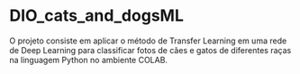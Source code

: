 # DIO_cats_and_dogsML
O projeto consiste em aplicar o método de Transfer Learning em uma rede de Deep Learning para classificar fotos de cães e gatos de diferentes raças na linguagem Python no ambiente COLAB.
